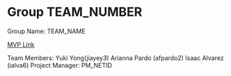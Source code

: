 # Group TEAM_NUMBER
Group Name: TEAM_NAME

[MVP Link](http://cs196.cs.illinois.edu)

Team Members: Yuki Yong(jiayey3)
Arianna Pardo (afpardo2)
Isaac Alvarez (ialva6)
Project Manager: PM_NETID
